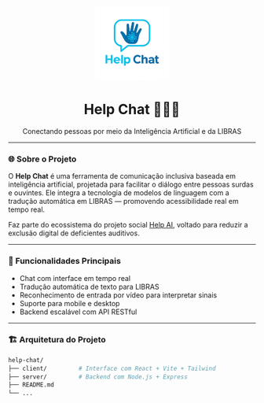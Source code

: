 <div align="center">
  <img src="https://github.com/paulofreitas-py/Help-Chat/blob/main/img/logo1.png" width="150" alt="Help Chat Logo" />
  <h1>Help Chat 🤖🧏‍♂️</h1>
  <p>Conectando pessoas por meio da Inteligência Artificial e da LIBRAS</p>
</div>

---

### 🌐 Sobre o Projeto

O **Help Chat** é uma ferramenta de comunicação inclusiva baseada em inteligência artificial, projetada para facilitar o diálogo entre pessoas surdas e ouvintes. Ele integra a tecnologia de modelos de linguagem com a tradução automática em LIBRAS — promovendo acessibilidade real em tempo real.

Faz parte do ecossistema do projeto social [Help AI](https://help-ai.netlify.app), voltado para reduzir a exclusão digital de deficientes auditivos.

---

### 🚀 Funcionalidades Principais

- Chat com interface em tempo real
- Tradução automática de texto para LIBRAS
- Reconhecimento de entrada por vídeo para interpretar sinais
- Suporte para mobile e desktop
- Backend escalável com API RESTful

---

### 🏗️ Arquitetura do Projeto

```bash
help-chat/
├── client/         # Interface com React + Vite + Tailwind
├── server/         # Backend com Node.js + Express
├── README.md
└── ...

